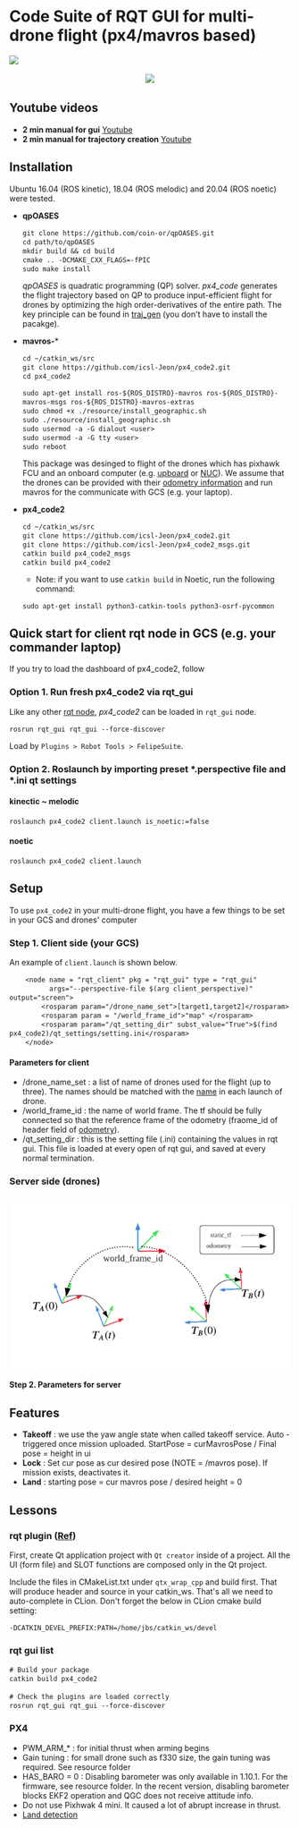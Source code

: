 # Code Suite of RQT GUI for multi-drone flight (px4/mavros based)

<img src = "https://img.shields.io/github/license/Naereen/StrapDown.js.svg">
<p align = "center">
<img src= "https://github.com/icsl-Jeon/px4_code2/blob/master/img/intro.gif">
</p> 

## Youtube videos 

* **2 min manual for gui** [Youtube](https://www.youtube.com/watch?v=-kpmBBiJndk&t=51s)
* **2 min manual for trajectory creation** [Youtube](https://www.youtube.com/watch?v=-kpmBBiJndk&t=51s)


## Installation 

Ubuntu 16.04 (ROS kinetic), 18.04 (ROS melodic) and 20.04 (ROS noetic) were tested. 
  

* **qpOASES**

  ```
  git clone https://github.com/coin-or/qpOASES.git
  cd path/to/qpOASES
  mkdir build && cd build
  cmake .. -DCMAKE_CXX_FLAGS=-fPIC
  sudo make install
  ```
  *qpOASES* is quadratic programming (QP) solver. *px4_code* generates the flight trajectory based on QP to produce input-efficient flight for drones by optimizing the high order-derivatives of the entire path. The key principle can be found in [traj_gen](https://github.com/icsl-Jeon/traj_gen) (you don't have to install the pacakge).   
  

* **mavros-***
  ```
  cd ~/catkin_ws/src
  git clone https://github.com/icsl-Jeon/px4_code2.git
  cd px4_code2
  ```
  ```
  sudo apt-get install ros-${ROS_DISTRO}-mavros ros-${ROS_DISTRO}-mavros-msgs ros-${ROS_DISTRO}-mavros-extras 
  sudo chmod +x ./resource/install_geographic.sh 
  sudo ./resource/install_geographic.sh
  sudo usermod -a -G dialout <user>
  sudo usermod -a -G tty <user>
  sudo reboot
  ```
  This package was desinged to flight of the drones which has pixhawk FCU and an onboard computer (e.g. [upboard](https://up-board.org/) or [NUC](https://www.amazon.com/intel-nuc8i7/s?k=intel+nuc8i7&page=2)). We assume that the drones can be provided with their [odometry information](https://github.com/icsl-Jeon/px4_code2/blob/master/README.md#Setup) and run mavros for the communicate with GCS (e.g. your laptop).           
  
* **px4_code2**
  ```
  cd ~/catkin_ws/src
  git clone https://github.com/icsl-Jeon/px4_code2.git
  git clone https://github.com/icsl-Jeon/px4_code2_msgs.git
  catkin build px4_code2_msgs
  catkin build px4_code2
  ```
  * Note: if you want to use `catkin build` in Noetic, run the following command:
  ```
  sudo apt-get install python3-catkin-tools python3-osrf-pycommon
  ```
  
  

## Quick start for client rqt node in GCS (e.g. your commander laptop)
If you try to load the dashboard of px4_code2, follow

### Option 1. Run fresh px4_code2 via rqt_gui 
Like any other [rqt node](http://wiki.ros.org/rqt), *px4_code2* can be loaded in `rqt_gui` node.
```
rosrun rqt_gui rqt_gui --force-discover
```
Load by `Plugins > Robot Tools > FelipeSuite`.

###  Option 2. Roslaunch by importing preset *.perspective file and *.ini qt settings 
#### kinectic ~ melodic 

```
roslaunch px4_code2 client.launch is_noetic:=false
```

#### noetic 
```
roslaunch px4_code2 client.launch 
```


## Setup 
To use `px4_code2` in your multi-drone flight, you have a few things to be set in your GCS and drones' computer 

### Step 1. Client side (your GCS)
 
An example of `client.launch` is shown below.
 
```
    <node name = "rqt_client" pkg = "rqt_gui" type = "rqt_gui"
          args="--perspective-file $(arg client_perspective)" output="screen">
        <rosparam param="/drone_name_set">[target1,target2]</rosparam>
        <rosparam param = "/world_frame_id">"map" </rosparam>
        <rosparam param="/qt_setting_dir" subst_value="True">$(find px4_code2)/qt_settings/setting.ini</rosparam>
    </node>
```

#### Parameters for client

* /drone_name_set : a list of name of drones used for the flight (up to three). The names should be matched with the [name](https://github.com/icsl-Jeon/px4_code2/blob/master/README.md#Parameters-for-server) in each launch of drone.  
* /world_frame_id : the name of world frame. The tf should be fully connected so that the reference frame of the odometry (fraome_id of header field of [odometry](http://docs.ros.org/en/noetic/api/nav_msgs/html/msg/Odometry.html)).      
* /qt_setting_dir : this is the setting file (.ini) containing the values in rqt gui. This file is loaded at every open of rqt gui, and saved at every normal termination.  



### Server side (drones)


<p align = "center">
<img src= "https://github.com/icsl-Jeon/px4_code2/blob/master/img/frame.png" width="700">
</p> 

#### Step 2. Parameters for server






## Features



* **Takeoff** : we use the yaw angle state when called takeoff service. Auto - triggered once mission uploaded.  StartPose = curMavrosPose  / Final pose = height in ui 
* **Lock** : Set cur pose as cur desired pose (NOTE = /mavros pose).  If mission exists, deactivates it.  
* **Land** : starting pose = cur mavros pose / desired height = 0 





## Lessons 

### rqt plugin ([Ref](https://fjp.at/ros/rqt-turtle/))

First, create Qt application project with `Qt creator` inside of a project. All the UI (form file) and SLOT functions are composed only in the Qt project.  

Include the files in CMakeList.txt under `qtx_wrap_cpp` and build first. That will produce header and source in your catkin_ws. That's all we need to auto-complete in CLion.  Don't forget the below in CLion cmake build setting: 

```
-DCATKIN_DEVEL_PREFIX:PATH=/home/jbs/catkin_ws/devel
```


### rqt gui list 
```
# Build your package 
catkin build px4_code2

# Check the plugins are loaded correctly
rosrun rqt_gui rqt_gui --force-discover

```

### PX4 

* PWM_ARM_* : for initial thrust when arming begins
* Gain tuning : for small drone such as f330 size, the gain tuning was required. See resource folder  
* HAS_BARO = 0 : Disabling barometer was only available in 1.10.1. For the firmware, see resource folder. 
  In the recent version, disabling barometer blocks EKF2 operation and QGC does not receive attitude info.
* Do not use Pixhwak 4 mini. It caused a lot of abrupt increase in thrust.   
* [Land detection](https://docs.px4.io/master/en/advanced_config/land_detector.html#land-detector-states) 
